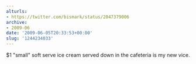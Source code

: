 ```yaml
---
alturls:
- https://twitter.com/bismark/status/2047379006
archive:
- 2009-06
date: '2009-06-05T20:33:53+00:00'
slug: '1244234033'
---
```


$1 "small" soft serve ice cream served down in the cafeteria is my new vice.

